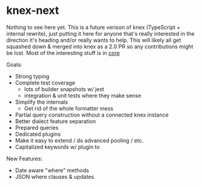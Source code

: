 # knex-next

Nothing to see here yet. This is a future verison of knex (TypeScript + internal rewrite), just putting it here for anyone that's really interested in the direction it's heading and/or really wants to help. This will likely all get squashed down & merged into knex as a 2.0 PR so any contributions might be lost. Most of the interesting stuff is in [core](https://github.com/tgriesser/knex-next/tree/master/packages/core/src)

Goals:

- Strong typing
- Complete test coverage
  - lots of builder snapshots w/ jest
  - integration & unit tests where they make sense
- Simplify the internals
  - Get rid of the whole formatter mess
- Partial query construction without a connected knex instance
- Better dialect feature separation
- Prepared queries
- Dedicated plugins
- Make it easy to extend / do advanced pooling / etc.
- Capitalized keywords w/ plugin to

New Features:

- Date aware "where" methods
- JSON where clauses & updates
